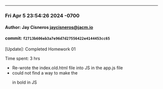 <hr>

### Fri Apr 5 23:54:26 2024 -0700
#### Author: Jay Cisneros <jaycisneros@jacm.io>
#### commit: `f2713b606eb3a7e96d7d27556422e4144453cc65`


[Update]: Completed Homework 01

Time spent: 3 hrs

- Re-wrote the index.old.html file into JS in the app.js file
- could not find a way to make the <p> in bold in JS


